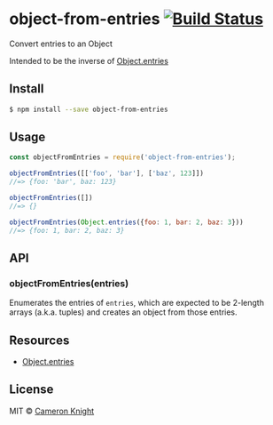 # object-from-entries [![Build Status](https://travis-ci.org/ckknight/object-from-entries.svg?branch=master)](https://travis-ci.org/ckknight/object-from-entries)
Convert entries to an Object

Intended to be the inverse of [Object.entries](https://developer.mozilla.org/en-US/docs/Web/JavaScript/Reference/Global_Objects/Object/entries)

## Install

```bash
$ npm install --save object-from-entries
```

## Usage

```js
const objectFromEntries = require('object-from-entries');

objectFromEntries([['foo', 'bar'], ['baz', 123]])
//=> {foo: 'bar', baz: 123}

objectFromEntries([])
//=> {}

objectFromEntries(Object.entries({foo: 1, bar: 2, baz: 3}))
//=> {foo: 1, bar: 2, baz: 3}
```

## API

### objectFromEntries(entries)

Enumerates the entries of `entries`, which are expected to be 2-length arrays (a.k.a. tuples) and creates an object from those entries.

## Resources

- [Object.entries](https://developer.mozilla.org/en-US/docs/Web/JavaScript/Reference/Global_Objects/Object/entries)

## License
MIT © [Cameron Knight](https://github.com/ckknight)
